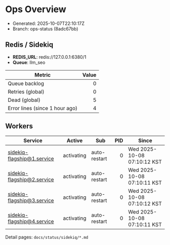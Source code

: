 # Ops Overview

- Generated: 2025-10-07T22:10:17Z
- Branch: ops-status (8adc67bb)

## Redis / Sidekiq
- **REDIS_URL**: redis://127.0.0.1:6380/1
- **Queue**: llm_seo

| Metric | Value |
|---|---:|
| Queue backlog | 0 |
| Retries (global) | 0 |
| Dead (global) | 5 |
| Error lines (since 1 hour ago) | 4 |

## Workers
| Service | Active | Sub | PID | Since |
|---|---|---|---:|---|
| sidekiq-flagship@1.service | activating | auto-restart | 0 | Wed 2025-10-08 07:10:12 KST |
| sidekiq-flagship@2.service | activating | auto-restart | 0 | Wed 2025-10-08 07:10:11 KST |
| sidekiq-flagship@3.service | activating | auto-restart | 0 | Wed 2025-10-08 07:10:12 KST |
| sidekiq-flagship@4.service | activating | auto-restart | 0 | Wed 2025-10-08 07:10:11 KST |

Detail pages: `docs/status/sidekiq/*.md`
